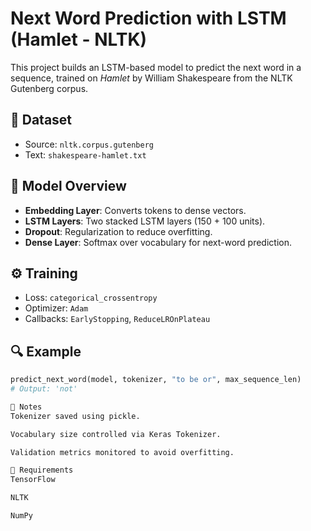 # Next Word Prediction with LSTM (Hamlet - NLTK)

This project builds an LSTM-based model to predict the next word in a sequence, trained on *Hamlet* by William Shakespeare from the NLTK Gutenberg corpus.

## 📘 Dataset
- Source: `nltk.corpus.gutenberg`
- Text: `shakespeare-hamlet.txt`

## 🧠 Model Overview
- **Embedding Layer**: Converts tokens to dense vectors.
- **LSTM Layers**: Two stacked LSTM layers (150 + 100 units).
- **Dropout**: Regularization to reduce overfitting.
- **Dense Layer**: Softmax over vocabulary for next-word prediction.

## ⚙️ Training
- Loss: `categorical_crossentropy`
- Optimizer: `Adam`
- Callbacks: `EarlyStopping`, `ReduceLROnPlateau`

## 🔍 Example
```python
predict_next_word(model, tokenizer, "to be or", max_sequence_len)
# Output: 'not'

💾 Notes
Tokenizer saved using pickle.

Vocabulary size controlled via Keras Tokenizer.

Validation metrics monitored to avoid overfitting.

📌 Requirements
TensorFlow

NLTK

NumPy
